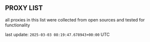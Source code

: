 ## PROXY LIST

all proxies in this list were collected from open sources and tested for functionality

last update: `2025-03-03 08:19:47.678943+00:00` UTC